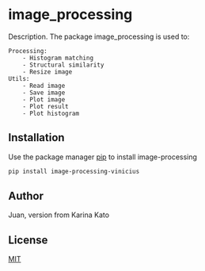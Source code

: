 # image_processing

Description. 
The package image_processing is used to:

    Processing:
		- Histogram matching 
		- Structural similarity
		- Resize image
    Utils:
		- Read image
		- Save image
		- Plot image
		- Plot result
		- Plot histogram 

## Installation

Use the package manager [pip](https://pip.pypa.io/en/stable/) to install image-processing

```bash
pip install image-processing-vinicius
```

## Author
Juan, version from Karina Kato

## License
[MIT](https://choosealicense.com/licenses/mit/)
